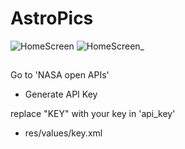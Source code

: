 # AstroPics

![HomeScreen](https://user-images.githubusercontent.com/30142553/79695907-10b21400-8297-11ea-87b0-2a7cf450f2ea.png)
![HomeScreen_](https://user-images.githubusercontent.com/30142553/79695966-7dc5a980-8297-11ea-8143-2759598d3fda.png)

##
Go to 'NASA open APIs'
 - Generate API Key

replace "KEY" with your key in 'api_key'
 - res/values/key.xml
 
